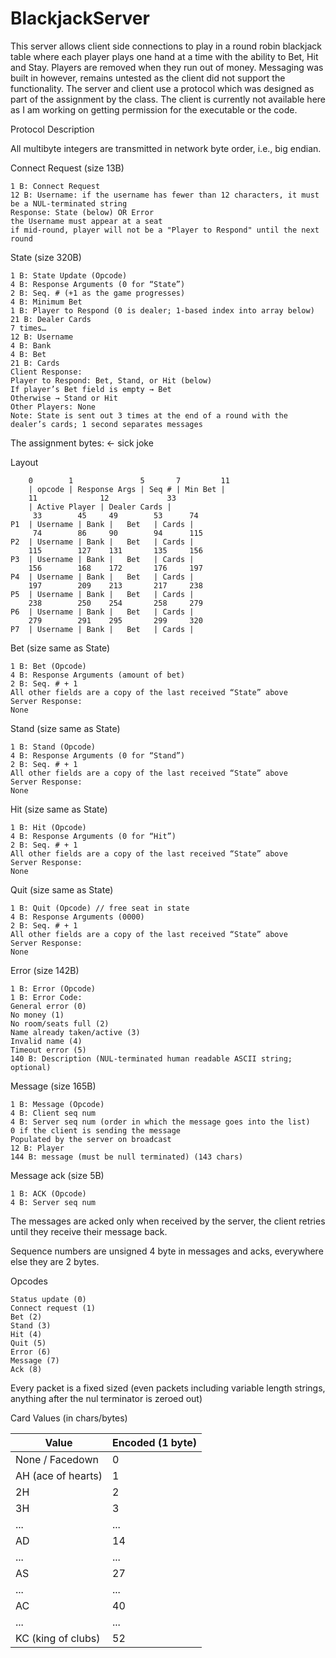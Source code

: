 # BlackjackServer

This server allows client side connections to play in a round robin blackjack table where each player plays one hand at a time with the ability to Bet, Hit and Stay. Players are removed when they run out of money. Messaging was built in however, remains untested as the client did not support the functionality. The server and client use a protocol which was designed as part of the assignment by the class. The client is currently not available here as I am working on getting permission for the executable or the code.


Protocol Description

All multibyte integers are transmitted in network byte order, i.e., big endian.

Connect Request (size 13B)
```
1 B: Connect Request
12 B: Username: if the username has fewer than 12 characters, it must be a NUL-terminated string
Response: State (below) OR Error
the Username must appear at a seat
if mid-round, player will not be a "Player to Respond" until the next round
```

State (size 320B)
```
1 B: State Update (Opcode)
4 B: Response Arguments (0 for “State”)
2 B: Seq. # (+1 as the game progresses)
4 B: Minimum Bet
1 B: Player to Respond (0 is dealer; 1-based index into array below)
21 B: Dealer Cards
7 times…
12 B: Username
4 B: Bank
4 B: Bet
21 B: Cards
Client Response:
Player to Respond: Bet, Stand, or Hit (below)
If player’s Bet field is empty → Bet
Otherwise → Stand or Hit
Other Players: None
Note: State is sent out 3 times at the end of a round with the dealer’s cards; 1 second separates messages
```

The assignment bytes: <- sick joke 

Layout
```
    0        1               5       7         11
    | opcode | Response Args | Seq # | Min Bet |
    11              12             33 
    | Active Player | Dealer Cards |
     33        45     49        53      74
P1  | Username | Bank |   Bet   | Cards |
     74        86     90        94      115
P2  | Username | Bank |   Bet   | Cards |
    115        127    131       135     156
P3  | Username | Bank |   Bet   | Cards |
    156        168    172       176     197
P4  | Username | Bank |   Bet   | Cards |
    197        209    213       217     238
P5  | Username | Bank |   Bet   | Cards |
    238        250    254       258     279
P6  | Username | Bank |   Bet   | Cards |
    279        291    295       299     320
P7  | Username | Bank |   Bet   | Cards |
```


Bet (size same as State)
```
1 B: Bet (Opcode)
4 B: Response Arguments (amount of bet)
2 B: Seq. # + 1
All other fields are a copy of the last received “State” above
Server Response:
None
```

Stand (size same as State)
```
1 B: Stand (Opcode)
4 B: Response Arguments (0 for “Stand”)
2 B: Seq. # + 1
All other fields are a copy of the last received “State” above
Server Response:
None
```

Hit (size same as State)
```
1 B: Hit (Opcode)
4 B: Response Arguments (0 for “Hit”)
2 B: Seq. # + 1
All other fields are a copy of the last received “State” above
Server Response:
None
```

Quit (size same as State)
```
1 B: Quit (Opcode) // free seat in state
4 B: Response Arguments (0000)
2 B: Seq. # + 1
All other fields are a copy of the last received “State” above
Server Response:
None 
```

Error (size 142B)
```
1 B: Error (Opcode)
1 B: Error Code:
General error (0)
No money (1)
No room/seats full (2)
Name already taken/active (3)
Invalid name (4)
Timeout error (5)
140 B: Description (NUL-terminated human readable ASCII string; optional)
```

Message (size 165B)
```
1 B: Message (Opcode)
4 B: Client seq num
4 B: Server seq num (order in which the message goes into the list)
0 if the client is sending the message
Populated by the server on broadcast
12 B: Player
144 B: message (must be null terminated) (143 chars)
```

Message ack (size 5B)
```
1 B: ACK (Opcode) 
4 B: Server seq num
```
    
The messages are acked only when received by the server, the client retries until they receive their message back.

Sequence numbers are unsigned 4 byte in messages and acks, everywhere else they are 2 bytes.

Opcodes
```
Status update (0)
Connect request (1)
Bet (2)
Stand (3)
Hit (4)
Quit (5)
Error (6)
Message (7)
Ack (8)
```

Every packet is a fixed sized (even packets including variable length strings, anything after the nul terminator is zeroed out)

Card Values (in chars/bytes)

| Value | Encoded (1 byte) |
| ------| -----------------|
| None / Facedown | 0 |
| AH (ace of hearts) | 1 |
| 2H | 2 |
| 3H | 3 |
| ... | ... |
| AD | 14 |
| ... | ... |
| AS | 27 |
| ... | ... |
| AC | 40 |
| ... | ... |
| KC (king of clubs) | 52 |
